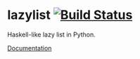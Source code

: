 # lazylist [![Build Status](https://travis-ci.com/ouromoros/lazy-list-python.svg?branch=master)](https://travis-ci.com/ouromoros/lazy-list-python)
Haskell-like lazy list in Python.

[Documentation](https://lazy-list-python.readthedocs.io/en/latest/index.html)
